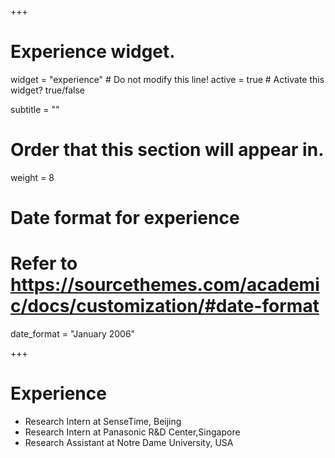 +++
# Experience widget.
widget = "experience"  # Do not modify this line!
active = true  # Activate this widget? true/false


subtitle = ""

# Order that this section will appear in.
weight = 8

# Date format for experience
#   Refer to https://sourcethemes.com/academic/docs/customization/#date-format
date_format = "January 2006"



+++

# Experience


* Research Intern at SenseTime, Beijing 
* Research Intern at Panasonic R&D Center,Singapore 
* Research Assistant at Notre Dame University, USA  

